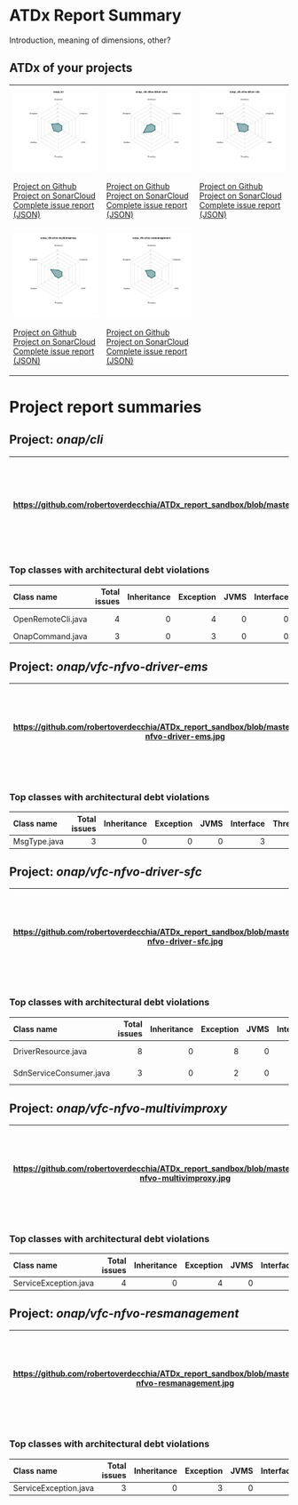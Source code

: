 
# ATDx Report Summary

Introduction, meaning of dimensions, other?

## ATDx of your projects
||||
|-|-|-|
|<img src="https://github.com/robertoverdecchia/ATDx_report_sandbox/blob/master/plots/onap_cli.jpg"/> <p style="text-align:left">[Project on Github](https://github.com/onap/cli) <br> [Project on SonarCloud ](https://sonarcloud.io/dashboard?id=onap_cli) <br> [Complete issue report (JSON)](./json/onap_cli.json)</p>|<img src="https://github.com/robertoverdecchia/ATDx_report_sandbox/blob/master/plots/onap_vfc-nfvo-driver-ems.jpg"/> <p style="text-align:left">[Project on Github](https://github.com/onap/vfc-nfvo-driver-ems) <br> [Project on SonarCloud ](https://sonarcloud.io/dashboard?id=onap_vfc-nfvo-driver-ems) <br> [Complete issue report (JSON)](./json/onap_vfc-nfvo-driver-ems.json)</p>|<img src="https://github.com/robertoverdecchia/ATDx_report_sandbox/blob/master/plots/onap_vfc-nfvo-driver-sfc.jpg"/> <p style="text-align:left">[Project on Github](https://github.com/onap/vfc-nfvo-driver-sfc) <br> [Project on SonarCloud ](https://sonarcloud.io/dashboard?id=onap_vfc-nfvo-driver-sfc) <br> [Complete issue report (JSON)](./json/onap_vfc-nfvo-driver-sfc.json)</p>
 | |
|<img src="https://github.com/robertoverdecchia/ATDx_report_sandbox/blob/master/plots/onap_vfc-nfvo-multivimproxy.jpg"/> <p style="text-align:left">[Project on Github](https://github.com/onap/vfc-nfvo-multivimproxy) <br> [Project on SonarCloud ](https://sonarcloud.io/dashboard?id=onap_vfc-nfvo-multivimproxy) <br> [Complete issue report (JSON)](./json/onap_vfc-nfvo-multivimproxy.json)</p>|<img src="https://github.com/robertoverdecchia/ATDx_report_sandbox/blob/master/plots/onap_vfc-nfvo-resmanagement.jpg"/> <p style="text-align:left">[Project on Github](https://github.com/onap/vfc-nfvo-resmanagement) <br> [Project on SonarCloud ](https://sonarcloud.io/dashboard?id=onap_vfc-nfvo-resmanagement) <br> [Complete issue report (JSON)](./json/onap_vfc-nfvo-resmanagement.json)</p>
# Project report summaries
## Project: _onap/cli_
|https://github.com/robertoverdecchia/ATDx_report_sandbox/blob/master/plots/onap_cli.jpg|<p style="text-align:left">[Project on Github](https://github.com/onap/cli) <br> [Project on SonarCloud ](https://sonarcloud.io/dashboard?id=onap_cli) <br> [Complete issue report (JSON)](./json/onap_cli.json)</p>
|-|-|
### Top classes with architectural debt violations
| Class name         |   Total issues |   Inheritance |   Exception |   JVMS |   Interface |   Threading |   Complexity | Fully qualified name                                                        |
|:-------------------|---------------:|--------------:|------------:|-------:|------------:|------------:|-------------:|:----------------------------------------------------------------------------|
| OpenRemoteCli.java |              4 |             0 |           4 |      0 |           0 |           0 |            0 | grpc/grpc-client/src/main/java/org/open/infc/grpc/client/OpenRemoteCli.java |
| OnapCommand.java   |              3 |             0 |           3 |      0 |           0 |           0 |            0 | framework/src/main/java/org/onap/cli/fw/cmd/OnapCommand.java                |

## Project: _onap/vfc-nfvo-driver-ems_
|https://github.com/robertoverdecchia/ATDx_report_sandbox/blob/master/plots/onap_vfc-nfvo-driver-ems.jpg|<p style="text-align:left">[Project on Github](https://github.com/onap/vfc-nfvo-driver-ems) <br> [Project on SonarCloud ](https://sonarcloud.io/dashboard?id=onap_vfc-nfvo-driver-ems) <br> [Complete issue report (JSON)](./json/onap_vfc-nfvo-driver-ems.json)</p>
|-|-|
### Top classes with architectural debt violations
| Class name   |   Total issues |   Inheritance |   Exception |   JVMS |   Interface |   Threading |   Complexity | Fully qualified name                                                            |
|:-------------|---------------:|--------------:|------------:|-------:|------------:|------------:|-------------:|:--------------------------------------------------------------------------------|
| MsgType.java |              3 |             0 |           0 |      0 |           3 |           0 |            0 | ems/boco/src/main/java/org/onap/vfc/nfvo/emsdriver/collector/alarm/MsgType.java |

## Project: _onap/vfc-nfvo-driver-sfc_
|https://github.com/robertoverdecchia/ATDx_report_sandbox/blob/master/plots/onap_vfc-nfvo-driver-sfc.jpg|<p style="text-align:left">[Project on Github](https://github.com/onap/vfc-nfvo-driver-sfc) <br> [Project on SonarCloud ](https://sonarcloud.io/dashboard?id=onap_vfc-nfvo-driver-sfc) <br> [Complete issue report (JSON)](./json/onap_vfc-nfvo-driver-sfc.json)</p>
|-|-|
### Top classes with architectural debt violations
| Class name              |   Total issues |   Inheritance |   Exception |   JVMS |   Interface |   Threading |   Complexity | Fully qualified name                                                  |
|:------------------------|---------------:|--------------:|------------:|-------:|------------:|------------:|-------------:|:----------------------------------------------------------------------|
| DriverResource.java     |              8 |             0 |           8 |      0 |           0 |           0 |            0 | sfc-driver/src/main/java/org/onap/sfc/resources/DriverResource.java   |
| SdnServiceConsumer.java |              3 |             0 |           2 |      0 |           1 |           0 |            0 | sfc-driver/src/main/java/org/onap/sfc/service/SdnServiceConsumer.java |

## Project: _onap/vfc-nfvo-multivimproxy_
|https://github.com/robertoverdecchia/ATDx_report_sandbox/blob/master/plots/onap_vfc-nfvo-multivimproxy.jpg|<p style="text-align:left">[Project on Github](https://github.com/onap/vfc-nfvo-multivimproxy) <br> [Project on SonarCloud ](https://sonarcloud.io/dashboard?id=onap_vfc-nfvo-multivimproxy) <br> [Complete issue report (JSON)](./json/onap_vfc-nfvo-multivimproxy.json)</p>
|-|-|
### Top classes with architectural debt violations
| Class name            |   Total issues |   Inheritance |   Exception |   JVMS |   Interface |   Threading |   Complexity | Fully qualified name                                                                               |
|:----------------------|---------------:|--------------:|------------:|-------:|------------:|------------:|-------------:|:---------------------------------------------------------------------------------------------------|
| ServiceException.java |              4 |             0 |           4 |      0 |           0 |           0 |            0 | service/src/main/java/org/onap/vfc/nfvo/multivimproxy/common/util/restclient/ServiceException.java |

## Project: _onap/vfc-nfvo-resmanagement_
|https://github.com/robertoverdecchia/ATDx_report_sandbox/blob/master/plots/onap_vfc-nfvo-resmanagement.jpg|<p style="text-align:left">[Project on Github](https://github.com/onap/vfc-nfvo-resmanagement) <br> [Project on SonarCloud ](https://sonarcloud.io/dashboard?id=onap_vfc-nfvo-resmanagement) <br> [Complete issue report (JSON)](./json/onap_vfc-nfvo-resmanagement.json)</p>
|-|-|
### Top classes with architectural debt violations
| Class name            |   Total issues |   Inheritance |   Exception |   JVMS |   Interface |   Threading |   Complexity | Fully qualified name                                                                                                    |
|:----------------------|---------------:|--------------:|------------:|-------:|------------:|------------:|-------------:|:------------------------------------------------------------------------------------------------------------------------|
| ServiceException.java |              3 |             0 |           3 |      0 |           0 |           0 |            0 | ResmanagementService/service/src/main/java/org/onap/vfc/nfvo/resmanagement/common/util/restclient/ServiceException.java |

